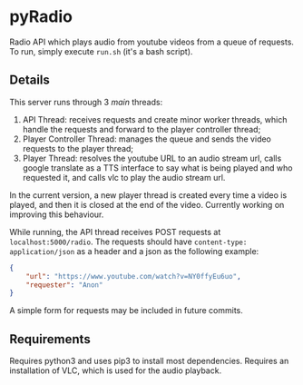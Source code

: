 # pyRadio
Radio API which plays audio from youtube videos from a queue of requests. To run, simply execute `run.sh` (it's a bash script).

## Details
This server runs through 3 _main_ threads:
1. API Thread: receives requests and create minor worker threads, which handle the requests and forward to the player controller thread;
2. Player Controller Thread: manages the queue and sends the video requests to the player thread;
3. Player Thread: resolves the youtube URL to an audio stream url, calls google translate as a TTS interface to say what is being played and who requested it, and calls vlc to play the audio stream url.

In the current version, a new player thread is created every time a video is played, and then it is closed at the end of the video. Currently working on improving this behaviour.

While running, the API thread receives POST requests at `localhost:5000/radio`. The requests should have `content-type: application/json` as a header and a json as the following example:
```json
{
    "url": "https://www.youtube.com/watch?v=NY0ffyEu6uo",
    "requester": "Anon"
}
```
A simple form for requests may be included in future commits.

## Requirements
Requires python3 and uses pip3 to install most dependencies. Requires an installation of VLC, which is used for the audio playback.
